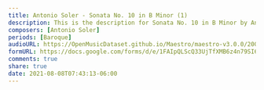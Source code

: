 ```yaml
---
title: Antonio Soler - Sonata No. 10 in B Minor (1)
description: This is the description for Sonata No. 10 in B Minor by Antonio Soler
composers: [Antonio Soler]
periods: [Baroque]
audioURL: https://OpenMusicDataset.github.io/Maestro/maestro-v3.0.0/2009/MIDI-Unprocessed_09_R1_2009_01-04_ORIG_MID--AUDIO_09_R1_2009_09_R1_2009_01_WAV.midi
formURL: https://docs.google.com/forms/d/e/1FAIpQLScQ33UjTfXMB6z4n79SI6ryHEcAZYP3DSY1MNQ9mdKWXGXm_w/viewform
comments: true
share: true
date: 2021-08-08T07:43:13-06:00
---
```

